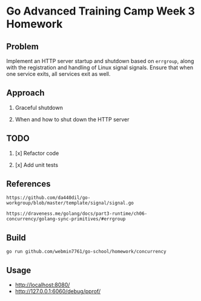 # Go Advanced Training Camp Week 3 Homework

## Problem

Implement an HTTP server startup and shutdown based on `errgroup`, along with the registration and handling of Linux signal signals. Ensure that when one service exits, all services exit as well.

## Approach

1. Graceful shutdown

2. When and how to shut down the HTTP server

## TODO

1. [x] Refactor code

2. [x] Add unit tests

## References

`https://github.com/da440dil/go-workgroup/blob/master/template/signal/signal.go`

`https://draveness.me/golang/docs/part3-runtime/ch06-concurrency/golang-sync-primitives/#errgroup`

## Build

`go run github.com/webmin7761/go-school/homework/concurrency`

## Usage

- <http://localhost:8080/>
- <http://127.0.0.1:6060/debug/pprof/>
